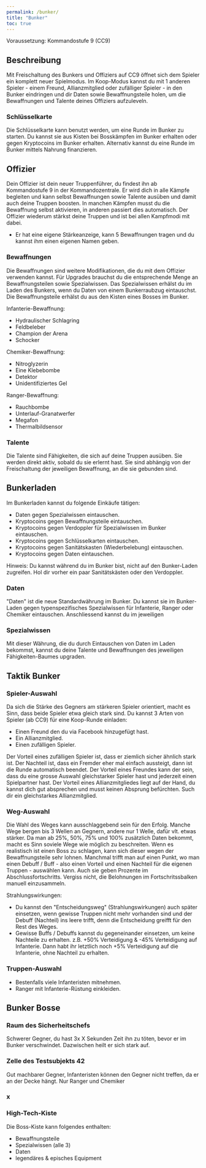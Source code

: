 ```yaml
---
permalink: /bunker/
title: "Bunker"
toc: true
---
```


Voraussetzung: Kommandostufe 9 (CC9)


## Beschreibung

Mit Freischaltung des Bunkers und Offiziers auf CC9 öffnet sich dem Spieler ein komplett neuer Spielmodus. Im Koop-Modus kannst du mit 1 anderen Spieler - einem Freund, Allianzmitglied oder zufälliger Spieler - in den Bunker eindringen und dir Daten sowie Bewaffnungsteile holen, um die Bewaffnungen und Talente deines Offiziers aufzuleveln.


### Schlüsselkarte

Die Schlüsselkarte kann benutzt werden, um eine Runde im Bunker zu starten. Du kannst sie aus Kisten bei Bosskämpfen im Bunker erhalten oder gegen Kryptocoins im Bunker erhalten. Alternativ kannst du eine Runde im Bunker mittels Nahrung finanzieren.


## Offizier

Dein Offizier ist dein neuer Truppenführer, du findest ihn ab Kommandostufe 9 in der Kommandozentrale. Er wird dich in alle Kämpfe begleiten und kann selbst Bewaffnungen sowie Talente ausüben und damit auch deine Truppen boosten. In manchen Kämpfen musst du die Bewaffnung selbst aktivieren, in anderen passiert dies automatisch. Der Offizier wiederum stärkst deine Truppen und ist bei allen Kampfmodi mit dabei.
* Er hat eine eigene Stärkeanzeige, kann 5 Bewaffnungen tragen und du kannst ihm einen eigenen Namen geben.


### Bewaffnungen

Die Bewaffnungen sind weitere Modifikationen, die du mit dem Offizier verwenden kannst. Für Upgrades brauchst du die entsprechende Menge an Bewaffnungsteilen sowie Spezialwissen. Das Spezialwissen erhälst du im Laden des Bunkers, wenn du Daten von einem Bunkerraubzug eintauschst. Die Bewaffnungsteile erhälst du aus den Kisten eines Bosses im Bunker.

Infanterie-Bewaffnung:
* Hydraulischer Schlagring
* Feldbeleber
* Champion der Arena
* Schocker

Chemiker-Bewaffnung:
* Nitroglyzerin
* Eine Klebebombe
* Detektor
* Unidentifiziertes Gel

Ranger-Bewaffnung:
* Rauchbombe
* Unterlauf-Granatwerfer
* Megafon
* Thermalbildsensor


### Talente

Die Talente sind Fähigkeiten, die sich auf deine Truppen ausüben. Sie werden direkt aktiv, sobald du sie erlernt hast. Sie sind abhängig von der Freischaltung der jeweiligen Bewaffnung, an die sie gebunden sind.


## Bunkerladen

Im Bunkerladen kannst du folgende Einkäufe tätigen:

* Daten gegen Spezialwissen eintauschen.
* Kryptocoins gegen Bewaffnungsteile eintauschen.
* Kryptocoins gegen Verdoppler für Spezialwissen im Bunker eintauschen.
* Kryptocoins gegen Schlüsselkarten eintauschen.
* Kryptocoins gegen Sanitätskasten (Wiederbelebung) eintauschen. 
* Kryptocoins gegen Daten eintauschen.

Hinweis: Du kannst während du im Bunker bist, nicht auf den Bunker-Laden zugreifen. Hol dir vorher ein paar Sanitätskästen oder den Verdoppler.


### Daten

"Daten" ist die neue Standardwährung im Bunker. Du kannst sie im Bunker-Laden gegen typenspezifisches Spezialwissen für Infanterie, Ranger oder Chemiker eintauschen. Anschliessend kannst du im jeweiligen


### Spezialwissen

Mit dieser Währung, die du durch Eintauschen von Daten im Laden bekommst, kannst du deine Talente und Bewaffnungen des jeweiligen Fähigkeiten-Baumes upgraden.


## Taktik Bunker

### Spieler-Auswahl
Da sich die Stärke des Gegners am stärkeren Spieler orientiert, macht es Sinn, dass beide Spieler etwa gleich stark sind.
Du kannst 3 Arten von Spieler (ab CC9) für eine Koop-Runde einladen:
* Einen Freund den du via Facebook hinzugefügt hast.
* Ein Allianzmitglied.
* Einen zufälligen Spieler.

Der Vorteil eines zufälligen Spieler ist, dass er ziemlich sicher ähnlich stark ist. Der Nachteil ist, dass ein Fremder eher mal einfach aussteigt, dann ist die Runde automatisch beendet.
Der Vorteil eines Freundes kann der sein, dass du eine grosse Auswahl gleichstarker Spieler hast und jederzeit einen Spielpartner hast.
Der Vorteil eines Allianzmitgliedes liegt auf der Hand, du kannst dich gut absprechen und musst keinen Absprung befürchten. Such dir ein gleichstarkes Allianzmitglied.

### Weg-Auswahl

Die Wahl des Weges kann ausschlaggebend sein für den Erfolg. Manche Wege bergen bis 3 Wellen an Gegnern, andere nur 1 Welle, dafür vlt. etwas stärker. Da man ab 25%, 50%, 75% und 100% zusätzlich Daten bekommt, macht es Sinn soviele Wege wie möglich zu beschreiten. Wenn es realistisch ist einen Boss zu schlagen, kann sich dieser wegen der Bewaffnungsteile sehr lohnen. 
Manchmal trifft man auf einen Punkt, wo man einen Debuff / Buff - also einen Vorteil und einen Nachteil für die eigenen Truppen - auswählen kann. Auch sie geben Prozente im Abschlussfortschritts. Vergiss nicht, die Belohnungen im Fortschritssbalken manuell einzusammeln.

Strahlungswirkungen: 
* Du kannst den "Entscheidungsweg" (Strahlungswirkungen) auch später einsetzen, wenn gewisse Truppen nicht mehr vorhanden sind und der Debuff (Nachteil) ins leere trifft, denn die Entscheidung greifft für den Rest des Weges. 
* Gewisse Buffs / Debuffs kannst du gegeneinander einsetzen, um keine Nachteile zu erhalten. z.B. +50% Verteidigung & -45% Verteidigung auf Infanterie. Dann habt ihr letztlich noch +5% Verteidigung auf die Infanterie, ohne Nachteil zu erhalten.

### Truppen-Auswahl

* Bestenfalls viele Infanteristen mitnehmen.
* Ranger mit Infanterie-Rüstung einkleiden.


## Bunker Bosse

### Raum des Sicherheitschefs

Schwerer Gegner, du hast 3x X Sekunden Zeit ihn zu töten, bevor er im Bunker verschwindet. Dazwischen heilt er sich stark auf.

### Zelle des Testsubjekts 42

Gut machbarer Gegner, Infanteristen können den Gegner nicht treffen, da er an der Decke hängt. Nur Ranger und Chemiker 

### x


### High-Tech-Kiste

Die Boss-Kiste kann folgendes enthalten:
* Bewaffnungsteile
* Spezialwissen (alle 3)
* Daten
* legendäres & episches Equipment



